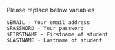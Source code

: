 Please replace below variables

```
$EMAIL - Your email address
$PASSWORD - Your password 
$FIRSTNAME - Firstname of student
$LASTNAME - Lastname of student